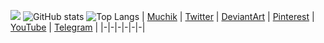 ![](https://pbs.twimg.com/profile_banners/1321263663186092032/1606400391/1500x500)
![GitHub stats](https://github-readme-stats.vercel.app/api?username=IrvMontalvo&show_icons=true&hide_border=true&hide_title=true&theme=buefy)
![Top Langs](https://github-readme-stats.vercel.app/api/top-langs/?username=IrvMontalvo&hide_border=true&hide_title=true&theme=buefy)
| [Muchik](https://muchik.net) | [Twitter](https://twitter.com/IrvMontalvo) | [DeviantArt](https://www.deviantart.com/irvmontalvo) | [Pinterest](https://www.pinterest.com/IrvMontalvo) | [YouTube](https://www.youtube.com/channel/UCRVsgHASXc4FYyR5F3Nb5Iw) | [Telegram](https://t.me/IrvMontalvo) |
|-|-|-|-|-|-|
